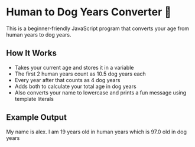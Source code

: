 # Human to Dog Years Converter 🐶

This is a beginner-friendly JavaScript program that converts your age from human years to dog years.

## How It Works
- Takes your current age and stores it in a variable
- The first 2 human years count as 10.5 dog years each
- Every year after that counts as 4 dog years
- Adds both to calculate your total age in dog years
- Also converts your name to lowercase and prints a fun message using template literals

## Example Output
My name is alex. I am 19 years old in human years which is 97.0 old in dog years
